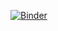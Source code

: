 [![Binder](https://mybinder.org/badge_logo.svg)](https://mybinder.org/v2/gh/bingbingyu/learnpy/main)
